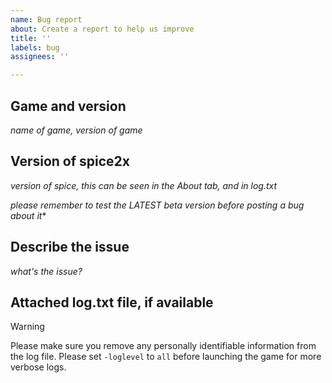 ```yaml
---
name: Bug report
about: Create a report to help us improve
title: ''
labels: bug
assignees: ''

---
```


## Game and version
*name of game, version of game*

## Version of spice2x
*version of spice, this can be seen in the About tab, and in log.txt*

*please remember to test the LATEST beta version before posting a bug about it**

## Describe the issue
*what's the issue?*

## Attached log.txt file, if available
> [!WARNING]
> Please make sure you remove any personally identifiable information from the log file.
> Please set `-loglevel` to `all` before launching the game for more verbose logs.
